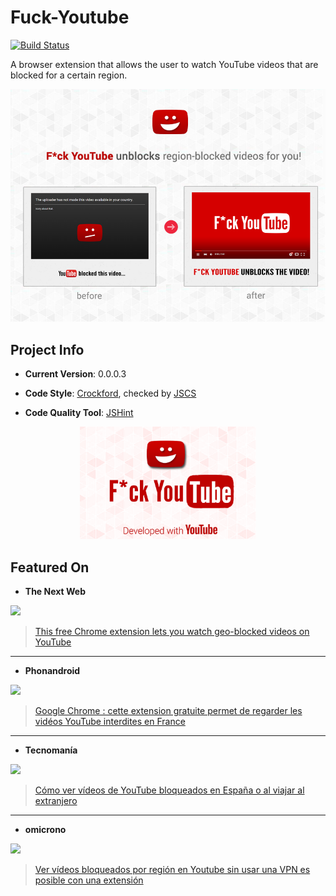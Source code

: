 # Fuck-Youtube 

[![Build Status](https://travis-ci.org/AlessandroFC15/Fuck-Youtube.svg?branch=master)](https://travis-ci.org/AlessandroFC15/Fuck-Youtube) 

A browser extension that allows the user to watch YouTube videos that are blocked for a certain region.

<p align="center">
  <img width="600" src="https://raw.githubusercontent.com/AlessandroFC15/Fuck-Youtube/master/assets/pictures/tiles/920x680/920x680.png">
</p>

## Project Info

- **Current Version**: 0.0.0.3

- **Code Style**: [Crockford](http://javascript.crockford.com/code.html), checked by [JSCS](http://jscs.info/)

- **Code Quality Tool**: [JSHint](http://jshint.com/about/)

<p align="center">
  <img height="180" src="https://github.com/AlessandroFC15/Fuck-Youtube/blob/master/assets/pictures/tiles/ideia4.png?raw=true">
</p>

## Featured On

- **The Next Web**

<a href="https://thenextweb.com/google/2017/11/29/chrome-google-youtube-region-video/"><img height="40" src="https://thenextweb.com/wp-content/themes/cyberdelia/assets/img/logo-tnw-white.svg"></a>

> <a href="https://thenextweb.com/google/2017/11/29/chrome-google-youtube-region-video/">This free Chrome extension lets you watch geo-blocked videos on YouTube</a>

-----

- **Phonandroid**

<a href="http://www.phonandroid.com/google-chrome-extension-gratuite-permet-regarder-videos-youtube-interdites-france.html/"><img height="40" src="https://pbs.twimg.com/profile_images/756458420652347392/A9jW0Qiy.jpg"></a>

> <a href="http://www.phonandroid.com/google-chrome-extension-gratuite-permet-regarder-videos-youtube-interdites-france.html">Google Chrome : cette extension gratuite permet de regarder les vidéos YouTube interdites en France</a>

-----

- **Tecnomanía**

<a href="https://tecnomania.com.ve/index.php/2017/11/29/como-ver-videos-de-youtube-bloqueados-en-espana-o-al-viajar-al-extranjero/"><img height="40" src="https://tecnomania.com.ve/wp-content/uploads/2017/07/tecnomania-logo-02.png"></a>

> <a href="https://tecnomania.com.ve/index.php/2017/11/29/como-ver-videos-de-youtube-bloqueados-en-espana-o-al-viajar-al-extranjero/">Cómo ver vídeos de YouTube bloqueados en España o al viajar al extranjero</a>

-----

- **omicrono**

<a href="http://omicrono.elespanol.com/2017/11/ver-videos-bloqueados-en-youtube/"><img height="40" src="http://omicrono.elespanol.com/wp-content/themes/Omicrono/images/logo.png"></a>

> <a href="http://omicrono.elespanol.com/2017/11/ver-videos-bloqueados-en-youtube/">Ver vídeos bloqueados por región en Youtube sin usar una VPN es posible con una extensión</a>



